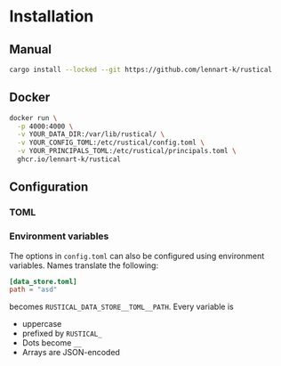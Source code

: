 # Installation

## Manual

```sh
cargo install --locked --git https://github.com/lennart-k/rustical
```

## Docker

```sh
docker run \
  -p 4000:4000 \
  -v YOUR_DATA_DIR:/var/lib/rustical/ \
  -v YOUR_CONFIG_TOML:/etc/rustical/config.toml \
  -v YOUR_PRINCIPALS_TOML:/etc/rustical/principals.toml \
  ghcr.io/lennart-k/rustical
```

## Configuration

### TOML

### Environment variables

The options in `config.toml` can also be configured using environment variables. Names translate the following:

```toml title="config.toml"
[data_store.toml]
path = "asd"
```

becomes `RUSTICAL_DATA_STORE__TOML__PATH`.
Every variable is

- uppercase
- prefixed by `RUSTICAL_`
- Dots become `__`
- Arrays are JSON-encoded
